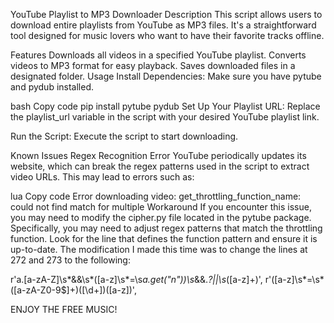 YouTube Playlist to MP3 Downloader
Description
This script allows users to download entire playlists from YouTube as MP3 files.
It's a straightforward tool designed for music lovers who want to have their favorite tracks offline.

Features
Downloads all videos in a specified YouTube playlist.
Converts videos to MP3 format for easy playback.
Saves downloaded files in a designated folder.
Usage
Install Dependencies: Make sure you have pytube and pydub installed.

bash
Copy code
pip install pytube pydub
Set Up Your Playlist URL: Replace the playlist_url variable in the script with your desired YouTube playlist link.

Run the Script: Execute the script to start downloading.

Known Issues
Regex Recognition Error
YouTube periodically updates its website, which can break the regex patterns used in the script to extract video URLs. This may lead to errors such as:

lua
Copy code
Error downloading video: get_throttling_function_name: could not find match for multiple
Workaround
If you encounter this issue, you may need to modify the cipher.py file located in the pytube package. Specifically, you may need to adjust regex patterns that match the throttling function. Look for the line that defines the function pattern and ensure it is up-to-date.
The modification I made this time was to change the lines at 272 and 273 to the following:

r'a\.[a-zA-Z]\s*&&\s*\([a-z]\s*=\s*a\.get\("n"\)\)\s*&&.*?\|\|\s*([a-z]+)',
r'\([a-z]\s*=\s*([a-zA-Z0-9$]+)(\[\d+\])\([a-z]\)',

ENJOY THE FREE MUSIC!
